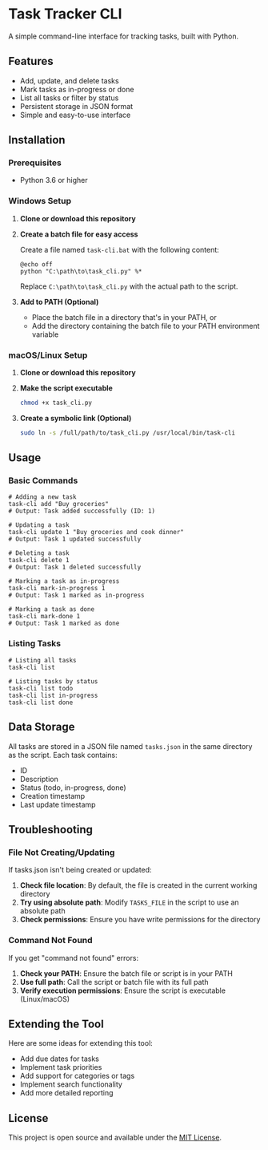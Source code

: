 # Task Tracker CLI

A simple command-line interface for tracking tasks, built with Python.

## Features

- Add, update, and delete tasks
- Mark tasks as in-progress or done
- List all tasks or filter by status
- Persistent storage in JSON format
- Simple and easy-to-use interface

## Installation

### Prerequisites

- Python 3.6 or higher

### Windows Setup

1. **Clone or download this repository**

2. **Create a batch file for easy access**

   Create a file named `task-cli.bat` with the following content:
   ```batch
   @echo off
   python "C:\path\to\task_cli.py" %*
   ```
   Replace `C:\path\to\task_cli.py` with the actual path to the script.

3. **Add to PATH (Optional)**

   - Place the batch file in a directory that's in your PATH, or
   - Add the directory containing the batch file to your PATH environment variable

### macOS/Linux Setup

1. **Clone or download this repository**

2. **Make the script executable**
   ```bash
   chmod +x task_cli.py
   ```

3. **Create a symbolic link (Optional)**
   ```bash
   sudo ln -s /full/path/to/task_cli.py /usr/local/bin/task-cli
   ```

## Usage

### Basic Commands

```
# Adding a new task
task-cli add "Buy groceries"
# Output: Task added successfully (ID: 1)

# Updating a task
task-cli update 1 "Buy groceries and cook dinner"
# Output: Task 1 updated successfully

# Deleting a task
task-cli delete 1
# Output: Task 1 deleted successfully

# Marking a task as in-progress
task-cli mark-in-progress 1
# Output: Task 1 marked as in-progress

# Marking a task as done
task-cli mark-done 1
# Output: Task 1 marked as done
```

### Listing Tasks

```
# Listing all tasks
task-cli list

# Listing tasks by status
task-cli list todo
task-cli list in-progress
task-cli list done
```

## Data Storage

All tasks are stored in a JSON file named `tasks.json` in the same directory as the script. Each task contains:

- ID
- Description
- Status (todo, in-progress, done)
- Creation timestamp
- Last update timestamp

## Troubleshooting

### File Not Creating/Updating

If tasks.json isn't being created or updated:

1. **Check file location**: By default, the file is created in the current working directory
2. **Try using absolute path**: Modify `TASKS_FILE` in the script to use an absolute path
3. **Check permissions**: Ensure you have write permissions for the directory

### Command Not Found

If you get "command not found" errors:

1. **Check your PATH**: Ensure the batch file or script is in your PATH
2. **Use full path**: Call the script or batch file with its full path
3. **Verify execution permissions**: Ensure the script is executable (Linux/macOS)

## Extending the Tool

Here are some ideas for extending this tool:

- Add due dates for tasks
- Implement task priorities
- Add support for categories or tags
- Implement search functionality
- Add more detailed reporting

## License

This project is open source and available under the [MIT License](LICENSE).